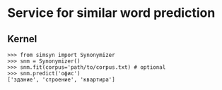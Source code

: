 # Service for similar word prediction

## Kernel
```
>>> from simsyn import Synonymizer
>>> snm = Synonymizer()
>>> snm.fit(corpus='path/to/corpus.txt) # optional
>>> snm.predict('офис')
['здание', 'строение', 'квартира']
```
